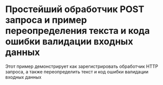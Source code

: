# Простейший обработчик POST запроса и пример переопределения текста и кода ошибки валидации входных данных

Этот пример демонстрирует как зарегистрировать обработчик HTTP запроса, а также переопределить текст и код ошибки валидации входных данных

